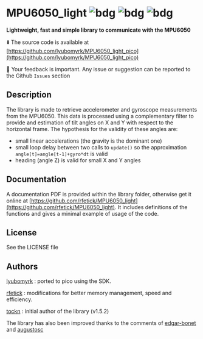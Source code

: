 # MPU6050_light ![bdg](https://img.shields.io/github/license/rfetick/MPU6050_light) ![bdg](https://img.shields.io/github/v/release/rfetick/MPU6050_light) ![bdg](https://img.shields.io/github/commits-since/rfetick/MPU6050_light/latest)

**Lightweight, fast and simple library to communicate with the MPU6050**

:arrow_down: The source code is available at [https://github.com/lyubomyrk/MPU6050_light_pico](https://github.com/lyubomyrk/MPU6050_light_pico)

:arrows_counterclockwise: Your feedback is important. Any issue or suggestion can be reported to the Github `Issues` section


## Description

The library is made to retrieve accelerometer and gyroscope measurements from the MPU6050. This data is processed using a complementary filter to provide and estimation of tilt angles on X and Y with respect to the horizontal frame. The hypothesis for the validity of these angles are:
* small linear accelerations (the gravity is the dominant one)
* small loop delay between two calls to `update()` so the approximation `angle[t]=angle[t-1]+gyro*dt` is valid
* heading (angle Z) is valid for small X and Y angles

## Documentation

A documentation PDF is provided within the library folder, otherwise get it online at [https://github.com/rfetick/MPU6050_light](https://github.com/rfetick/MPU6050_light). It includes definitions of the functions and gives a minimal example of usage of the code.

## License

See the LICENSE file

## Authors

[lyubomyrk](https://github.com/lyubomyrk) : ported to pico using the SDK.

[rfetick](https://github.com/rfetick) : modifications for better memory management, speed and efficiency.

[tockn](https://github.com/tockn) : initial author of the library (v1.5.2)

The library has also been improved thanks to the comments of [edgar-bonet](https://github.com/edgar-bonet) and [augustosc](https://github.com/augustosc)
